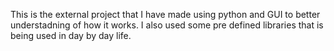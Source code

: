 This is the external project that I have made using python and GUI to better understadning of how it works. I also used some pre defined libraries that is being used in day by day life.

